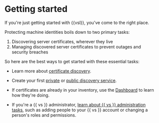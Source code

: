 # Getting started

If you're just getting started with {{vsl}}, you've come to the right place.

Protecting machine identities boils down to two primary tasks:

1. Discovering server certificates, wherever they live
1. Managing discovered server certificates to prevent outages and security breaches

So here are the best ways to get started with these essential tasks:

- Learn more about [certificate discovery](c-Cloud-discovery-service.md).
- Create your first [private](t-discovery-create-Basic-discovery.md) or [public discovery service](t-discovery-create-Enhanced-discovery.md).

- If certificates are already in your inventory, use the [Dashboard](t-cloud-predict-dashboard.md) to learn how they're doing.

- If you're a {{ vs }} administrator, [learn about {{ vs }} administration tasks](about-managing-vaas-account.md), such as adding people to your {{ vs }} account or changing a person's roles and permissions.

<!--
You can choose from three unique discovery services:

Service | Private Discovery (internal) | Public Discovery (external) | Certificate Validation | Schedulable | Premium Feature
:------------ | :-------------: | :--------------: | :---------------: | :---------------: | :---------------: 
Basic Discovery | :heavy_check_mark: |   |   |   |
Enhanced Discovery | :heavy_check_mark: |   | :heavy_check_mark: | :heavy_check_mark: |  :heavy_check_mark: 
Internet Discovery |   | :heavy_check_mark: | :heavy_check_mark: | (:heavy_check_mark:) |    

Learn more here about which discovery service to use.

So putting first things first, we'll show you how easy it is to discover 
certificates and to quickly determine their status.

!!! tip "TIP"
      If you've already discovered your certificates, [take a look here to learn more about managing discovered certificates](t-cloud-predict-dashboard.md).

## Second, manage discovered certificates

After {{vs}} discovers your certificates, then you can quickly monitor and identify any problems that could put your machine identities at risk.

Following certificate discovery, you can view a complete inventory of all discovered certificates. Certificate validation happens automatically when you use the [Enhanced Discovery method](c-Cloud-Discovering-Private-Internal-certificates.md), but you can also [run validations manually](validating-certificates.md#running-a-validation-manually). Either way, finding risks among your certificate inventory is the most important next step to protecting your machine identities. Acting on troubled areas empowers you to prevent system outages and plug security holes. The [certificate inventory](managing-discovered-certificates.md) provides visibility into potential issues, as does the [system dashboard](t-cloud-predict-dashboard.md).
-->
